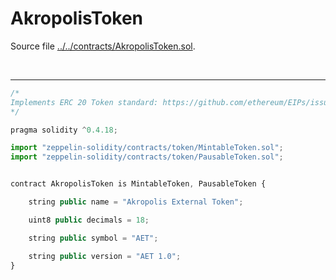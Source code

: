 # AkropolisToken

Source file [../../contracts/AkropolisToken.sol](../../contracts/AkropolisToken.sol).

<br />

<hr />

```javascript
/*
Implements ERC 20 Token standard: https://github.com/ethereum/EIPs/issues/20
*/

pragma solidity ^0.4.18;

import "zeppelin-solidity/contracts/token/MintableToken.sol";
import "zeppelin-solidity/contracts/token/PausableToken.sol";


contract AkropolisToken is MintableToken, PausableToken {

    string public name = "Akropolis External Token";

    uint8 public decimals = 18;

    string public symbol = "AET";

    string public version = "AET 1.0";
}
```
